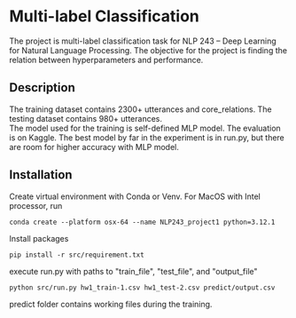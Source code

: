 # Multi-label Classification

The project is multi-label classification task for NLP 243 – Deep Learning for Natural Language Processing. The objective for the project is finding the relation between hyperparameters and performance.

## Description

The training dataset contains 2300+ utterances and core_relations. The testing dataset contains 980+ utterances.\
The model used for the training is self-defined MLP model. The evaluation is on Kaggle. The best model by far in the experiment is in run.py, but there are room for higher accuracy with MLP model.

## Installation

Create virtual environment with Conda or Venv. For MacOS with Intel processor, run

```
conda create --platform osx-64 --name NLP243_project1 python=3.12.1
```

Install packages

```
pip install -r src/requirement.txt
```

execute run.py with paths to "train_file", "test_file", and "output_file"

```
python src/run.py hw1_train-1.csv hw1_test-2.csv predict/output.csv
```

predict folder contains working files during the training.

